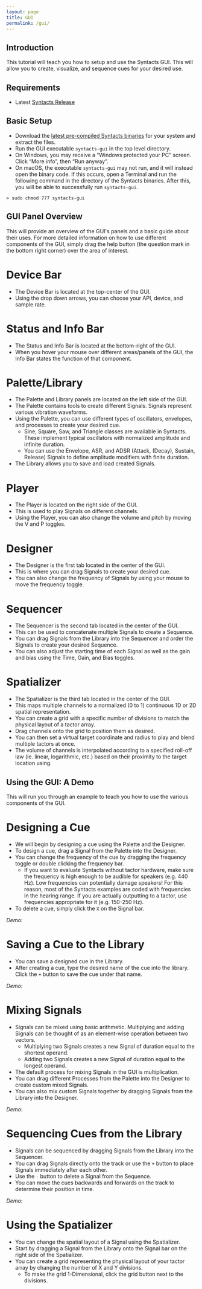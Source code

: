 ```yaml
---
layout: page
title: GUI
permalink: /gui/
---
```


## Introduction

This tutorial will teach you how to setup and use the Syntacts GUI. This will allow you to create, visualize, and sequence cues for your desired use.

## Requirements

- Latest [Syntacts Release](https://github.com/mahilab/Syntacts/releases)

## Basic Setup

- Download the [latest pre-compiled Syntacts binaries](https://github.com/mahilab/Syntacts/releases) for your system and extract the files. 
- Run the GUI executable `syntacts-gui` in the top level directory. 
- On Windows, you may receive a “Windows protected your PC” screen. Click “More info”, then “Run anyway”.
- On macOS, the executable `syntacts-gui` may not run, and it will instead open the binary code. If this occurs, open a Terminal and run the following command in the directory of the Syntacts binaries. After this, you will be able to successfully run `syntacts-gui`.

```shell
> sudo chmod 777 syntacts-gui
```

## GUI Panel Overview

This will provide an overview of the GUI's panels and a basic guide about their uses. For more detailed information on how to use different components of the GUI, simply drag the help button (the question mark in the bottom right corner) over the area of interest.

# Device Bar

- The Device Bar is located at the top-center of the GUI.
- Using the drop down arrows, you can choose your API, device, and sample rate.

# Status and Info Bar

- The Status and Info Bar is located at the bottom-right of the GUI.
- When you hover your mouse over different areas/panels of the GUI, the Info Bar states the function of that component.

# Palette/Library

- The Palette and Library panels are located on the left side of the GUI.
- The Palette contains tools to create different Signals. Signals represent various vibration waveforms. 
- Using the Palette, you can use different types of oscillators, envelopes, and processes to create your desired cue.
  - Sine, Square, Saw, and Triangle classes are available in Syntacts. These implement typical oscillators with normalized amplitude and infinite duration.
  - You can use the Envelope, ASR, and ADSR (Attack, (Decay), Sustain, Release) Signals to define amplitude modifiers with finite duration.
- The Library allows you to save and load created Signals.

# Player

- The Player is located on the right side of the GUI.
- This is used to play Signals on different channels.
- Using the Player, you can also change the volume and pitch by moving the V and P toggles.

# Designer

- The Designer is the first tab located in the center of the GUI.
- This is where you can drag Signals to create your desired cue.
- You can also change the frequency of Signals by using your mouse to move the frequency toggle.

# Sequencer

- The Sequencer is the second tab located in the center of the GUI.
- This can be used to concatenate multiple Signals to create a Sequence.
- You can drag Signals from the Library into the Sequencer and order the Signals to create your desired Sequence.
- You can also adjust the starting time of each Signal as well as the gain and bias using the Time, Gain, and Bias toggles.

# Spatializer

- The Spatializer is the third tab located in the center of the GUI.
- This maps multiple channels to a normalized (0 to 1) continuous 1D or 2D spatial representation.
- You can create a grid with a specific number of divisions to match the physical layout of a tactor array.
- Drag channels onto the grid to position them as desired.
- You can then set a virtual target coordinate and radius to play and blend multiple tactors at once.
- The volume of channels is interpolated according to a specified roll-off law (ie. linear, logarithmic, etc.) based on their proximity to the target location using.

## Using the GUI: A Demo

This will run you through an example to teach you how to use the various components of the GUI.

# Designing a Cue

- We will begin by designing a cue using the Palette and the Designer.
- To design a cue, drag a Signal from the Palette into the Designer.
- You can change the frequency of the cue by dragging the frequency toggle or double clicking the frequency bar. 
    - If you want to evaluate Syntacts without tactor hardware, make sure the frequency is high enough to be audible for speakers (e.g. 440 Hz). Low frequencies can potentially damage speakers! For this reason, most of the Syntacts examples are coded with frequencies in the hearing range. If you are actually outputting to a tactor, use frequencies appropriate for it (e.g. 150-250 Hz).
- To delete a cue, simply click the `X` on the Signal bar.

*Demo:*

# Saving a Cue to the Library

- You can save a designed cue in the Library.
- After creating a cue, type the desired name of the cue into the library. Click the `+` button to save the cue under that name.

*Demo:*


# Mixing Signals

- Signals can be mixed using basic arithmetic. Multiplying and adding Signals can be thought of as an element-wise operation between two vectors.
  - Multiplying two Signals creates a new Signal of duration equal to the shortest operand.
  - Adding two Signals creates a new Signal of duration equal to the longest operand.
- The default process for mixing Signals in the GUI is multiplication.
- You can drag different Processes from the Palette into the Designer to create custom mixed Signals.
- You can also mix custom Signals together by dragging Signals from the Library into the Designer.

*Demo:*

# Sequencing Cues from the Library

- Signals can be sequenced by dragging Signals from the Library into the Sequencer.
- You can drag Signals directly onto the track or use the `+` button to place Signals immediately after each other.
- Use the `-` button to delete a Signal from the Sequence.
- You can move the cues backwards and forwards on the track to determine their position in time.

*Demo:*

# Using the Spatializer

- You can change the spatial layout of a Signal using the Spatializer.
- Start by dragging a Signal from the Library onto the Signal bar on the right side of the Spatializer.
- You can create a grid representing the physical layout of your tactor array by changing the number of X and Y divisions.
  - To make the grid 1-Dimensional, click the grid button next to the divisions.
